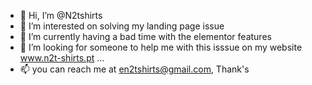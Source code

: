 - 👋 Hi, I’m @N2tshirts
- 👀 I’m interested on solving my landing page issue
- 🌱 I’m currently having a bad time with the elementor features
- 💞️ I’m looking for someone to help me with this isssue on my website www.n2t-shirts.pt ...
- 📫 you can reach me at en2tshirts@gmail.com, Thank's
<!---
N2tshirts/N2tshirts is a ✨ special ✨ repository because its `README.md` (this file) appears on your GitHub profile.
You can click the Preview link to take a look at your changes.
--->
